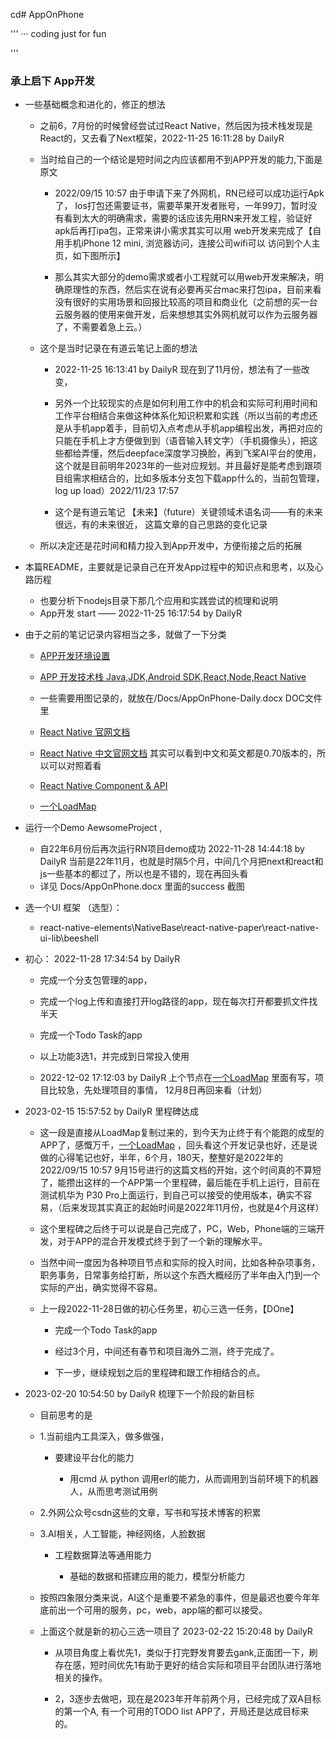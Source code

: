 cd# AppOnPhone

'''
··· coding just for fun

'''

### 承上启下 App开发

- 一些基础概念和进化的，修正的想法

	- 之前6，7月份的时候曾经尝试过React Native，然后因为技术栈发现是React的，又去看了Next框架，2022-11-25 16:11:28 by DailyR 
	- 当时给自己的一个结论是短时间之内应该都用不到APP开发的能力,下面是原文

		- 2022/09/15 10:57 由于申请下来了外网机，RN已经可以成功运行Apk了，  Ios打包还需要证书，需要苹果开发者账号，一年99刀，暂时没有看到太大的明确需求，需要的话应该先用RN来开发工程，验证好apk后再打ipa包，正常来讲小需求其实可以用 web开发来完成了【自用手机iPhone 12 mini, 浏览器访问，连接公司wifi可以 访问到个人主页，如下图所示】

		- 那么其实大部分的demo需求或者小工程就可以用web开发来解决，明确原理性的东西，然后实在说有必要再买台mac来打包ipa，目前来看没有很好的实用场景和回报比较高的项目和商业化（之前想的买一台云服务器的使用来做开发，后来想想其实外网机就可以作为云服务器了，不需要着急上云。）

	- 这个是当时记录在有道云笔记上面的想法

		- 2022-11-25 16:13:41 by DailyR 现在到了11月份，想法有了一些改变，

		- 另外一个比较现实的点是如何利用工作中的机会和实际可利用时间和工作平台相结合来做这种体系化知识积累和实践（所以当前的考虑还是从手机app着手，目前切入点考虑从手机app编程出发，再把对应的只能在手机上才方便做到到（语音输入转文字）（手机摄像头），把这些都给弄懂，然后deepface深度学习换脸，再到飞桨AI平台的使用，这个就是目前明年2023年的一些对应规划。并且最好是能考虑到跟项目组需求相结合的，比如多版本分支包下载app什么的，当前包管理，log up load）2022/11/23 17:57

		- 这个是有道云笔记 【未来】（future）关键领域术语名词——有的未来很远，有的未来很近， 这篇文章的自己思路的变化记录

	- 所以决定还是花时间和精力投入到App开发中，方便衔接之后的拓展

- 本篇README，主要就是记录自己在开发App过程中的知识点和思考，以及心路历程
	- 也要分析下nodejs目录下那几个应用和实践尝试的梳理和说明
	- App开发 start   —— 2022-11-25 16:17:54 by DailyR

- 由于之前的笔记记录内容相当之多，就做了一下分类

	- [APP开发环境设置](App_Dev_Environment.md) 

	- [APP 开发技术栈 Java,JDK,Android SDK,React,Node,React Native](APP_Dev_Java_JDK_React_thinking.md)

	- 一些需要用图记录的，就放在/Docs/AppOnPhone-Daily.docx DOC文件里


	- [React Native 官网文档](https://reactnative.dev/docs/environment-setup)
	- [React Native 中文官网文档](https://reactnative.cn/docs/getting-started) 其实可以看到中文和英文都是0.70版本的，所以可以对照着看
	- [React Native Component & API](https://reactnative.cn/docs/components-and-apis)

	- [一个LoadMap](RoadMap.md) 


- 运行一个Demo AewsomeProject ,  

	- 自22年6月份后再次运行RN项目demo成功  2022-11-28 14:44:18 by DailyR 当前是22年11月，也就是时隔5个月，中间几个月把next和react和js一些基本的都过了，所以也是不错的，现在再回头看
	- 详见 Docs/AppOnPhone.docx 里面的success 截图

- 选一个UI 框架 （选型）：

	- react-native-elements\NativeBase\react-native-paper\react-native-ui-lib\beeshell

- 初心： 2022-11-28 17:34:54 by DailyR

	- 完成一个分支包管理的app，
	- 完成一个log上传和直接打开log路径的app，现在每次打开都要抓文件找半天
	- 完成一个Todo Task的app

	- 以上功能3选1，并完成到日常投入使用

	- 2022-12-02 17:12:03 by DailyR  上个节点在[一个LoadMap](RoadMap.md) 里面有写，项目比较急，先处理项目的事情， 12月8日再回来看（计划）


- 2023-02-15 15:57:52 by DailyR 里程碑达成

	- 这一段是直接从LoadMap复制过来的，到今天为止终于有个能跑的成型的APP了，感慨万千，[一个LoadMap](RoadMap.md) ，回头看这个开发记录也好，还是说做的心得笔记也好，半年，6个月，180天，整整好是2022年的2022/09/15 10:57 9月15号进行的这篇文档的开始，这个时间真的不算短了，能攒出这样的一个APP第一个里程碑，最后能在手机上运行，目前在测试机华为 P30 Pro上面运行，到自己可以接受的使用版本，确实不容易，（后来发现其实真正的起始时间是2022年11月份，也就是4个月这样）

	- 这个里程碑之后终于可以说是自己完成了，PC，Web，Phone端的三端开发，对于APP的混合开发模式终于到了一个新的理解水平。

	- 当然中间一度因为各种项目节点和实际的投入时间，比如各种杂项事务，职务事务，日常事务给打断，所以这个东西大概经历了半年由入门到一个实际的产出，确实觉得不容易。

	- 上一段2022-11-28日做的初心任务里，初心三选一任务，【DOne】

		- 完成一个Todo Task的app

		- 经过3个月，中间还有春节和项目海外二测，终于完成了。

		- 下一步，继续规划之后的里程碑和跟工作相结合的点。

- 2023-02-20 10:54:50 by DailyR 梳理下一个阶段的新目标

	- 目前思考的是

	- 1.当前组内工具深入，做多做强，

		- 要建设平台化的能力

			- 用cmd 从 python 调用erl的能力，从而调用到当前环境下的机器人，从而思考测试用例

	- 2.外网公众号csdn这些的文章，写书和写技术博客的积累

	- 3.AI相关，人工智能，神经网络，人脸数据

		- 工程数据算法等通用能力

			- 基础的数据和搭建应用的能力，模型分析能力

	- 按照四象限分类来说，AI这个是重要不紧急的事件，但是最迟也要今年年底前出一个可用的服务，pc，web，app端的都可以接受。

	- 上面这个就是新的初心三选一项目了 2023-02-22 15:20:48 by DailyR

		- 从项目角度上看优先1，类似于打完野发育要去gank,正面团一下，刷存在感，短时间优先1有助于更好的结合实际和项目平台团队进行落地相关的操作。

		- 2，3逐步去做吧，现在是2023年开年前两个月，已经完成了双A目标的第一个A, 有一个可用的TODO list APP了，开局还是达成目标来的。

